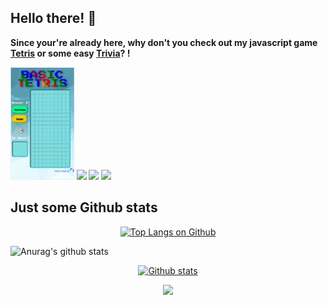 ## Hello there! 👋


**Since your're already here, why don't you check out my javascript game [Tetris](https://mtc-20.github.io/Tetris_js/) or some easy [Trivia](https://mtc-20.github.io/Quiz_App/)? !**

<a href="https://mtc-20.github.io/Tetris_js/"><img src="https://github.com/mtc-20/Tetris_js/blob/master/images/screenMobile.png" height=180></a>
<a href="https://mtc-20.github.io/Quiz_App/"><img src="http://free.pagepeeker.com/v2/thumbs.php?size=x&url=https%3A%2F%2Fmtc-20.github.io%2FQuiz_App" height=180></a>
<a href="https://parrot-web-app.herokuapp.com/"><img src="http://free.pagepeeker.com/v2/thumbs.php?size=x&url=https%3A%2F%2Fparrot-web-app.herokuapp.com" height=180></a>
<a href="https://netlify--visionary-granita-18cdc8.netlify.app/"><img src="http://free.pagepeeker.com/v2/thumbs.php?size=x&url=https%3A%2F%2Fnetlify--visionary-granita-18cdc8.netlify.app" height=180></a>



<!--
These days it's a bit of this, a bit of that...

*A bit of what???* <details>
  - [React-native](https://github.com/mtc-20/Whack-a-Mole_react)
  - **Game development** <details>
    - **GD50 on [edx](https://courses.edx.org/courses/course-v1:HarvardX+CS50G+Games/course/)**
    - **Game Development for Modern Platforms on [Coursera](https://www.coursera.org/learn/gamedev-platforms/home/welcome)** </details>
</details>


🌱 I’m currently learning: 
- **Introduction to Autonmous driving on Coursera**
- **Deep Learning** <details>
  - **Convolutional Neural Networks on [Coursera](https://www.coursera.org/learn/convolutional-neural-networks/home/welcome)**
  - ~~**Neural Networks from [Coursera](https://www.coursera.org/learn/neural-networks-deep-learning/home/welcome)**~~
  
- Languages: **Javascript, C++, React, Java**

-->
<!--💬 Ask me about **Python, ROS, OpenCV**-->

<!-- 👯 I’m looking to collaborate on
- Augmented Reality projects
-  -->

## Just some Github stats

<p align="center">
  <a href="https://github.com/mtc-20/github-readme-stats"><img src="https://github-readme-stats.vercel.app/api/top-langs/?username=mtc-20&layout=compact&theme=radical&include_all_commits=true" alt="Top Langs on Github"></a>
</p>

![Anurag's github stats](https://github-readme-stats.vercel.app/api?username=anuraghazra&show_icons=true&theme=radical)
<p align="center">
  <a href="https://github.com/mtc-20/github-readme-stats"><img src="https://github-readme-stats.vercel.app/api?username=mtc-20&layout=compact&theme=radical&include_all_commits=true" alt="Github stats"></a>
</p>

<p align="center">
<a href="https://www.linkedin.com/in/mamen-thomas-chembakasseril/"><img src="https://img.shields.io/badge/-Mamen-informational?style=for-the-badge&logo=linkedin" height=25></a>

</p>

<!--
<a href="https://github.com/mtc-20"><img src="https://img.shields.io/badge/%20-mtc--20-black?style=for-the-badge&logo=github" height=25></a>
**mtc-20/mtc-20** is a ✨ _special_ ✨ repository because its `README.md` (this file) appears on your GitHub profile.

Here are some ideas to get you started:

- 🔭 I’m currently working on ...
- 🌱 I’m currently learning ...
- 👯 I’m looking to collaborate on ...
- 🤔 I’m looking for help with ...
- 💬 Ask me about ...
- 📫 How to reach me: ...
- 😄 Pronouns: ...
- ⚡ Fun fact: ...
-->
